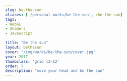 ```yaml
---
slug: be-the-sun
aliases: ['/personal-works/be-the-sun', /be-the-sun]
tags:
- WebGL
- Shaders
- Javascript

title: "Be the sun"
layout: bethesun
cover: "/img/works/be-the-sun/cover.jpg"
year: 2017
thumbclass: 'grid l3-12'
order: 7
description: "move your head and be the sun"
---
```


